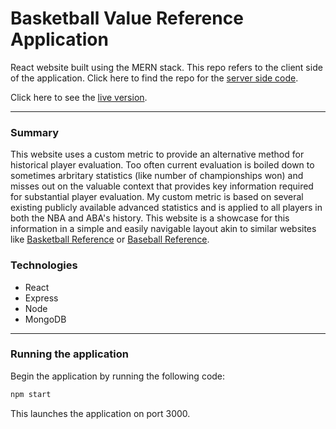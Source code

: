 # Basketball Value Reference Application

React website built using the MERN stack.
This repo refers to the client side of the application. Click here to find the repo for the [server side code].

Click here to see the [live version].
___

### Summary

This website uses a custom metric to provide an alternative method for historical player evaluation. Too often current evaluation is boiled down to sometimes arbritary statistics (like number of championships won) and misses out on the valuable context that provides key information required for substantial player evaluation. 
My custom metric is based on several existing publicly available advanced statistics and is applied to all players in both the NBA and ABA's history.
This website is a showcase for this information in a simple and easily navigable layout akin to similar websites like [Basketball Reference] or [Baseball Reference].


### Technologies

  - React
  - Express
  - Node
  - MongoDB
  

  ___

### Running the application

Begin the application by running the following code: 

```sh
npm start
```

This launches the application on port 3000. 
   
   [server side code]: <https://github.com/ssymonds17/bball-value-server/>
   [live version]: <https://bball-value.netlify.app/>
   [Basketball Reference]: <https://www.basketball-reference.com/>
   [Baseball Reference]: <https://www.baseball-reference.com/>
